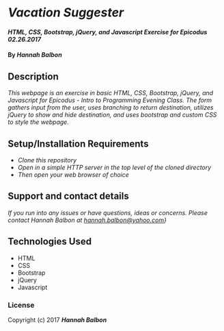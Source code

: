 # _Vacation Suggester_

#### _HTML, CSS, Bootstrap, jQuery, and Javascript Exercise for Epicodus 02.26.2017_

#### By _**Hannah Balbon**_

## Description

_This webpage is an exercise in basic HTML, CSS, Bootstrap, jQuery, and Javascript for Epicodus - Intro to Programming Evening Class. The form gathers input from the user, uses branching to return destination, utilizes jQuery to show and hide destination, and uses bootstrap and custom CSS to style the webpage._

## Setup/Installation Requirements

* _Clone this repository_
* _Open in a simple HTTP server in the top level of the cloned directory_
* _Then open your web browser of choice_


## Support and contact details

_If you run into any issues or have questions, ideas or concerns.  Please contact Hannah Balbon at hannah.balbon@yahoo.com}_

## Technologies Used

* HTML
* CSS
* Bootstrap
* jQuery
* Javascript

### License

Copyright (c) 2017 **_Hannah Balbon_**
